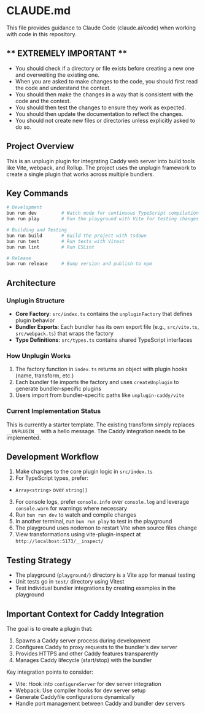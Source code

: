 # CLAUDE.md

This file provides guidance to Claude Code (claude.ai/code) when working with code in this repository.

## ** __EXTREMELY IMPORTANT__ **
- You should check if a directory or file exists before creating a new one and overweiting the existing one.
- When you are asked to make changes to the code, you should first read the code and understand the context.
- You should then make the changes in a way that is consistent with the code and the context.
- You should then test the changes to ensure they work as expected.
- You should then update the documentation to reflect the changes.
- You should not create new files or directories unless explicitly asked to do so.

## Project Overview

This is an unplugin plugin for integrating Caddy web server into build tools like Vite, webpack, and Rollup. The project uses the unplugin framework to create a single plugin that works across multiple bundlers.

## Key Commands

```bash
# Development
bun run dev         # Watch mode for continuous TypeScript compilation
bun run play        # Run the playground with Vite for testing changes

# Building and Testing
bun run build       # Build the project with tsdown
bun run test        # Run tests with Vitest
bun run lint        # Run ESLint

# Release
bun run release     # Bump version and publish to npm
```

## Architecture

### Unplugin Structure
- **Core Factory**: `src/index.ts` contains the `unpluginFactory` that defines plugin behavior
- **Bundler Exports**: Each bundler has its own export file (e.g., `src/vite.ts`, `src/webpack.ts`) that wraps the factory
- **Type Definitions**: `src/types.ts` contains shared TypeScript interfaces

### How Unplugin Works
1. The factory function in `index.ts` returns an object with plugin hooks (name, transform, etc.)
2. Each bundler file imports the factory and uses `createUnplugin` to generate bundler-specific plugins
3. Users import from bundler-specific paths like `unplugin-caddy/vite`

### Current Implementation Status
This is currently a starter template. The existing transform simply replaces `__UNPLUGIN__` with a hello message. The Caddy integration needs to be implemented.

## Development Workflow

1. Make changes to the core plugin logic in `src/index.ts`
2. For TypeScript types, prefer:
  - `Array<string>` over `string[]`
3. For console logs, prefer `console.info` over `console.log` and leverage `console.warn` for warnings where necessary
4. Run `bun run dev` to watch and compile changes
5. In another terminal, run `bun run play` to test in the playground
6. The playground uses nodemon to restart Vite when source files change
7. View transformations using vite-plugin-inspect at `http://localhost:5173/__inspect/`

## Testing Strategy

- The playground (`playground/`) directory is a Vite app for manual testing
- Unit tests go in `test/` directory using Vitest
- Test individual bundler integrations by creating examples in the playground

## Important Context for Caddy Integration

The goal is to create a plugin that:
1. Spawns a Caddy server process during development
2. Configures Caddy to proxy requests to the bundler's dev server
3. Provides HTTPS and other Caddy features transparently
4. Manages Caddy lifecycle (start/stop) with the bundler

Key integration points to consider:
- Vite: Hook into `configureServer` for dev server integration
- Webpack: Use compiler hooks for dev server setup
- Generate Caddyfile configurations dynamically
- Handle port management between Caddy and bundler dev servers
